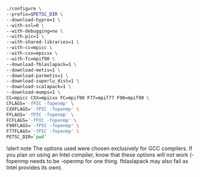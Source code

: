 ```bash
./configure \
--prefix=$PETSC_DIR \
--download-hypre=1 \
--with-ssl=0 \
--with-debugging=no \
--with-pic=1 \
--with-shared-libraries=1 \
--with-cc=mpicc \
--with-cxx=mpicxx \
--with-fc=mpif90 \
--download-fblaslapack=1 \
--download-metis=1 \
--download-parmetis=1 \
--download-superlu_dist=1 \
--download-scalapack=1 \
--download-mumps=1 \
CC=mpicc CXX=mpicxx FC=mpif90 F77=mpif77 F90=mpif90 \
CFLAGS='-fPIC -fopenmp' \
CXXFLAGS='-fPIC -fopenmp' \
FFLAGS='-fPIC -fopenmp' \
FCFLAGS='-fPIC -fopenmp' \
F90FLAGS='-fPIC -fopenmp' \
F77FLAGS='-fPIC -fopenmp' \
PETSC_DIR=`pwd`
```

!alert note
The options used were chosen exclusively for GCC compilers. If you plan on using an Intel compiler,
know that these options will not work (-fopenmp needs to be -openmp for one thing. fblaslapack may
also fail as Intel provides its own).
